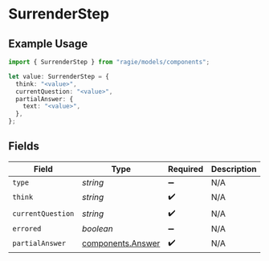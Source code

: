 # SurrenderStep

## Example Usage

```typescript
import { SurrenderStep } from "ragie/models/components";

let value: SurrenderStep = {
  think: "<value>",
  currentQuestion: "<value>",
  partialAnswer: {
    text: "<value>",
  },
};
```

## Fields

| Field                                                  | Type                                                   | Required                                               | Description                                            |
| ------------------------------------------------------ | ------------------------------------------------------ | ------------------------------------------------------ | ------------------------------------------------------ |
| `type`                                                 | *string*                                               | :heavy_minus_sign:                                     | N/A                                                    |
| `think`                                                | *string*                                               | :heavy_check_mark:                                     | N/A                                                    |
| `currentQuestion`                                      | *string*                                               | :heavy_check_mark:                                     | N/A                                                    |
| `errored`                                              | *boolean*                                              | :heavy_minus_sign:                                     | N/A                                                    |
| `partialAnswer`                                        | [components.Answer](../../models/components/answer.md) | :heavy_check_mark:                                     | N/A                                                    |